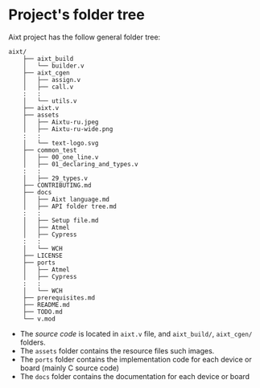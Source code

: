 # Project's folder tree
Aixt project has the follow general folder tree:
    
```
aixt/    
    ├── aixt_build
    │   └── builder.v
    ├── aixt_cgen
    │   ├── assign.v
    │   ├── call.v
    :   :
    │   └── utils.v
    ├── aixt.v
    ├── assets
    │   ├── Aixtu-ru.jpeg
    │   ├── Aixtu-ru-wide.png
    :   :
    │   └── text-logo.svg
    ├── common_test
    │   ├── 00_one_line.v
    │   ├── 01_declaring_and_types.v
    :   :
    │   ├── 29_types.v
    ├── CONTRIBUTING.md
    ├── docs
    │   ├── Aixt language.md
    │   ├── API folder tree.md
    :   :
    │   ├── Setup file.md
    │   ├── Atmel
    │   ├── Cypress
    :   :
    │   └── WCH
    ├── LICENSE
    ├── ports
    │   ├── Atmel
    │   ├── Cypress
    :   :
    │   └── WCH
    ├── prerequisites.md
    ├── README.md
    ├── TODO.md
    └── v.mod
```

- The _source code_ is located in `aixt.v` file, and `aixt_build/`, `aixt_cgen/` folders.
- The `assets` folder contains the resource files such images.
- The `ports` folder contains the implementation code for each device or board (mainly C source code)
- The `docs` folder contains the documentation for each device or board

